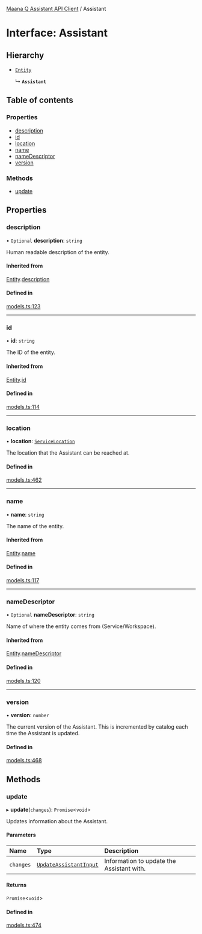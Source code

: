 [Maana Q Assistant API Client](../README.md) / Assistant

# Interface: Assistant

## Hierarchy

- [`Entity`](Entity.md)

  ↳ **`Assistant`**

## Table of contents

### Properties

- [description](Assistant.md#description)
- [id](Assistant.md#id)
- [location](Assistant.md#location)
- [name](Assistant.md#name)
- [nameDescriptor](Assistant.md#namedescriptor)
- [version](Assistant.md#version)

### Methods

- [update](Assistant.md#update)

## Properties

### description

• `Optional` **description**: `string`

Human readable description of the entity.

#### Inherited from

[Entity](Entity.md).[description](Entity.md#description)

#### Defined in

[models.ts:123](https://github.com/maana-io/q-assistant-client/blob/develop/src/models.ts#L123)

___

### id

• **id**: `string`

The ID of the entity.

#### Inherited from

[Entity](Entity.md).[id](Entity.md#id)

#### Defined in

[models.ts:114](https://github.com/maana-io/q-assistant-client/blob/develop/src/models.ts#L114)

___

### location

• **location**: [`ServiceLocation`](ServiceLocation.md)

The location that the Assistant can be reached at.

#### Defined in

[models.ts:462](https://github.com/maana-io/q-assistant-client/blob/develop/src/models.ts#L462)

___

### name

• **name**: `string`

The name of the entity.

#### Inherited from

[Entity](Entity.md).[name](Entity.md#name)

#### Defined in

[models.ts:117](https://github.com/maana-io/q-assistant-client/blob/develop/src/models.ts#L117)

___

### nameDescriptor

• `Optional` **nameDescriptor**: `string`

Name of where the entity comes from (Service/Workspace).

#### Inherited from

[Entity](Entity.md).[nameDescriptor](Entity.md#namedescriptor)

#### Defined in

[models.ts:120](https://github.com/maana-io/q-assistant-client/blob/develop/src/models.ts#L120)

___

### version

• **version**: `number`

The current version of the Assistant.  This is incremented by catalog each
time the Assistant is updated.

#### Defined in

[models.ts:468](https://github.com/maana-io/q-assistant-client/blob/develop/src/models.ts#L468)

## Methods

### update

▸ **update**(`changes`): `Promise`<`void`\>

Updates information about the Assistant.

#### Parameters

| Name | Type | Description |
| :------ | :------ | :------ |
| `changes` | [`UpdateAssistantInput`](UpdateAssistantInput.md) | Information to update the Assistant with. |

#### Returns

`Promise`<`void`\>

#### Defined in

[models.ts:474](https://github.com/maana-io/q-assistant-client/blob/develop/src/models.ts#L474)
